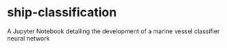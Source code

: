 # ship-classification
A Jupyter Notebook detailing the development of a marine vessel classifier neural network
